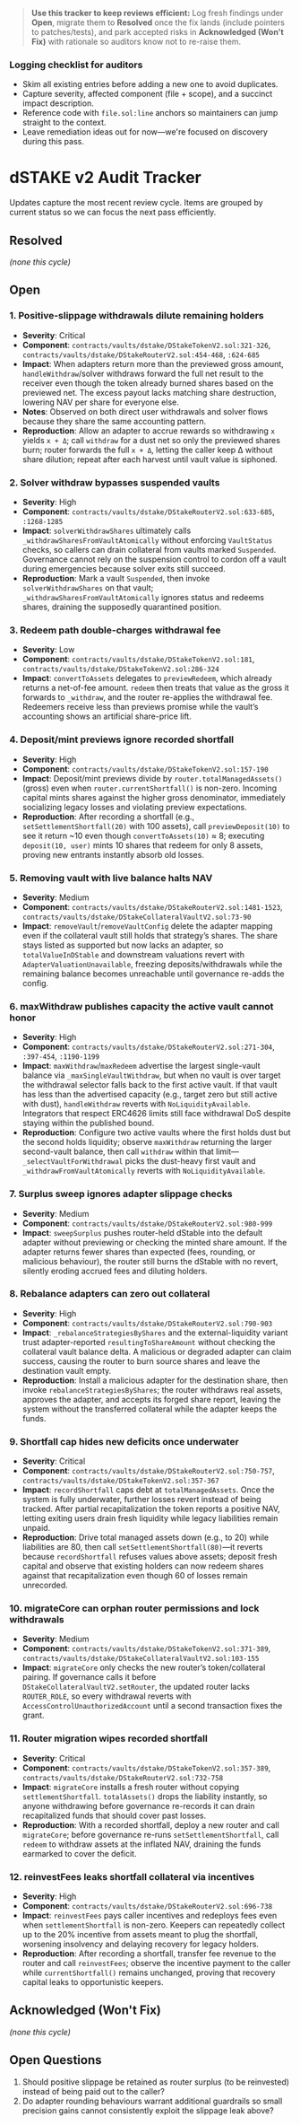 > **Use this tracker to keep reviews efficient:** Log fresh findings under **Open**, migrate them to **Resolved** once the fix lands (include pointers to patches/tests), and park accepted risks in **Acknowledged (Won't Fix)** with rationale so auditors know not to re-raise them.

### Logging checklist for auditors
- Skim all existing entries before adding a new one to avoid duplicates.
- Capture severity, affected component (file + scope), and a succinct impact description.
- Reference code with `file.sol:line` anchors so maintainers can jump straight to the context.
- Leave remediation ideas out for now—we're focused on discovery during this pass.

# dSTAKE v2 Audit Tracker

Updates capture the most recent review cycle. Items are grouped by current status so we can focus the next pass efficiently.

## Resolved

*(none this cycle)*

## Open

### 1. Positive-slippage withdrawals dilute remaining holders
- **Severity**: Critical
- **Component**: `contracts/vaults/dstake/DStakeTokenV2.sol:321-326`, `contracts/vaults/dstake/DStakeRouterV2.sol:454-468`, `:624-685`
- **Impact**: When adapters return more than the previewed gross amount, `handleWithdraw`/solver withdraws forward the full net result to the receiver even though the token already burned shares based on the previewed net. The excess payout lacks matching share destruction, lowering NAV per share for everyone else.
- **Notes**: Observed on both direct user withdrawals and solver flows because they share the same accounting pattern.
- **Reproduction**: Allow an adapter to accrue rewards so withdrawing `x` yields `x + Δ`; call `withdraw` for a dust net so only the previewed shares burn; router forwards the full `x + Δ`, letting the caller keep Δ without share dilution; repeat after each harvest until vault value is siphoned.

### 2. Solver withdraw bypasses suspended vaults
- **Severity**: High
- **Component**: `contracts/vaults/dstake/DStakeRouterV2.sol:633-685`, `:1268-1285`
- **Impact**: `solverWithdrawShares` ultimately calls `_withdrawSharesFromVaultAtomically` without enforcing `VaultStatus` checks, so callers can drain collateral from vaults marked `Suspended`. Governance cannot rely on the suspension control to cordon off a vault during emergencies because solver exits still succeed.
- **Reproduction**: Mark a vault `Suspended`, then invoke `solverWithdrawShares` on that vault; `_withdrawSharesFromVaultAtomically` ignores status and redeems shares, draining the supposedly quarantined position.

### 3. Redeem path double-charges withdrawal fee
- **Severity**: Low
- **Component**: `contracts/vaults/dstake/DStakeTokenV2.sol:181`, `contracts/vaults/dstake/DStakeTokenV2.sol:286-324`
- **Impact**: `convertToAssets` delegates to `previewRedeem`, which already returns a net-of-fee amount. `redeem` then treats that value as the gross it forwards to `_withdraw`, and the router re-applies the withdrawal fee. Redeemers receive less than previews promise while the vault’s accounting shows an artificial share-price lift.

### 4. Deposit/mint previews ignore recorded shortfall
- **Severity**: High
- **Component**: `contracts/vaults/dstake/DStakeTokenV2.sol:157-190`
- **Impact**: Deposit/mint previews divide by `router.totalManagedAssets()` (gross) even when `router.currentShortfall()` is non-zero. Incoming capital mints shares against the higher gross denominator, immediately socializing legacy losses and violating preview expectations.
- **Reproduction**: After recording a shortfall (e.g., `setSettlementShortfall(20)` with 100 assets), call `previewDeposit(10)` to see it return ~10 even though `convertToAssets(10)` ≈ 8; executing `deposit(10, user)` mints 10 shares that redeem for only 8 assets, proving new entrants instantly absorb old losses.

### 5. Removing vault with live balance halts NAV
- **Severity**: Medium
- **Component**: `contracts/vaults/dstake/DStakeRouterV2.sol:1481-1523`, `contracts/vaults/dstake/DStakeCollateralVaultV2.sol:73-90`
- **Impact**: `removeVault`/`removeVaultConfig` delete the adapter mapping even if the collateral vault still holds that strategy’s shares. The share stays listed as supported but now lacks an adapter, so `totalValueInDStable` and downstream valuations revert with `AdapterValuationUnavailable`, freezing deposits/withdrawals while the remaining balance becomes unreachable until governance re-adds the config.

### 6. maxWithdraw publishes capacity the active vault cannot honor
- **Severity**: High
- **Component**: `contracts/vaults/dstake/DStakeRouterV2.sol:271-304`, `:397-454`, `:1190-1199`
- **Impact**: `maxWithdraw`/`maxRedeem` advertise the largest single-vault balance via `_maxSingleVaultWithdraw`, but when no vault is over target the withdrawal selector falls back to the first active vault. If that vault has less than the advertised capacity (e.g., target zero but still active with dust), `handleWithdraw` reverts with `NoLiquidityAvailable`. Integrators that respect ERC4626 limits still face withdrawal DoS despite staying within the published bound.
- **Reproduction**: Configure two active vaults where the first holds dust but the second holds liquidity; observe `maxWithdraw` returning the larger second-vault balance, then call `withdraw` within that limit—`_selectVaultForWithdrawal` picks the dust-heavy first vault and `_withdrawFromVaultAtomically` reverts with `NoLiquidityAvailable`.

### 7. Surplus sweep ignores adapter slippage checks
- **Severity**: Medium
- **Component**: `contracts/vaults/dstake/DStakeRouterV2.sol:980-999`
- **Impact**: `sweepSurplus` pushes router-held dStable into the default adapter without previewing or checking the minted share amount. If the adapter returns fewer shares than expected (fees, rounding, or malicious behaviour), the router still burns the dStable with no revert, silently eroding accrued fees and diluting holders.

### 8. Rebalance adapters can zero out collateral
- **Severity**: High
- **Component**: `contracts/vaults/dstake/DStakeRouterV2.sol:790-903`
- **Impact**: `_rebalanceStrategiesByShares` and the external-liquidity variant trust adapter-reported `resultingToShareAmount` without checking the collateral vault balance delta. A malicious or degraded adapter can claim success, causing the router to burn source shares and leave the destination vault empty.
- **Reproduction**: Install a malicious adapter for the destination share, then invoke `rebalanceStrategiesByShares`; the router withdraws real assets, approves the adapter, and accepts its forged share report, leaving the system without the transferred collateral while the adapter keeps the funds.

### 9. Shortfall cap hides new deficits once underwater
- **Severity**: Critical
- **Component**: `contracts/vaults/dstake/DStakeRouterV2.sol:750-757`, `contracts/vaults/dstake/DStakeTokenV2.sol:357-367`
- **Impact**: `recordShortfall` caps debt at `totalManagedAssets`. Once the system is fully underwater, further losses revert instead of being tracked. After partial recapitalization the token reports a positive NAV, letting exiting users drain fresh liquidity while legacy liabilities remain unpaid.
- **Reproduction**: Drive total managed assets down (e.g., to 20) while liabilities are 80, then call `setSettlementShortfall(80)`—it reverts because `recordShortfall` refuses values above assets; deposit fresh capital and observe that existing holders can now redeem shares against that recapitalization even though 60 of losses remain unrecorded.

### 10. migrateCore can orphan router permissions and lock withdrawals
- **Severity**: Medium
- **Component**: `contracts/vaults/dstake/DStakeTokenV2.sol:371-389`, `contracts/vaults/dstake/DStakeCollateralVaultV2.sol:103-155`
- **Impact**: `migrateCore` only checks the new router’s token/collateral pairing. If governance calls it before `DStakeCollateralVaultV2.setRouter`, the updated router lacks `ROUTER_ROLE`, so every withdrawal reverts with `AccessControlUnauthorizedAccount` until a second transaction fixes the grant.

### 11. Router migration wipes recorded shortfall
- **Severity**: Critical
- **Component**: `contracts/vaults/dstake/DStakeTokenV2.sol:357-389`, `contracts/vaults/dstake/DStakeRouterV2.sol:732-758`
- **Impact**: `migrateCore` installs a fresh router without copying `settlementShortfall`. `totalAssets()` drops the liability instantly, so anyone withdrawing before governance re-records it can drain recapitalized funds that should cover past losses.
- **Reproduction**: With a recorded shortfall, deploy a new router and call `migrateCore`; before governance re-runs `setSettlementShortfall`, call `redeem` to withdraw assets at the inflated NAV, draining the funds earmarked to cover the deficit.

### 12. reinvestFees leaks shortfall collateral via incentives
- **Severity**: High
- **Component**: `contracts/vaults/dstake/DStakeRouterV2.sol:696-738`
- **Impact**: `reinvestFees` pays caller incentives and redeploys fees even when `settlementShortfall` is non-zero. Keepers can repeatedly collect up to the 20% incentive from assets meant to plug the shortfall, worsening insolvency and delaying recovery for legacy holders.
- **Reproduction**: After recording a shortfall, transfer fee revenue to the router and call `reinvestFees`; observe the incentive payment to the caller while `currentShortfall()` remains unchanged, proving that recovery capital leaks to opportunistic keepers.

## Acknowledged (Won't Fix)

*(none this cycle)*

## Open Questions

1. Should positive slippage be retained as router surplus (to be reinvested) instead of being paid out to the caller?
2. Do adapter rounding behaviours warrant additional guardrails so small precision gains cannot consistently exploit the slippage leak above?
